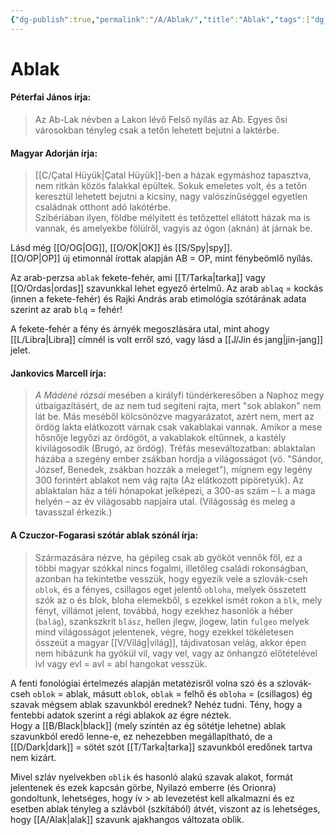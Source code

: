 ```yaml
---
{"dg-publish":true,"permalink":"/A/Ablak/","title":"Ablak","tags":["dg_uploaded"],"created":"2023-10-21T03:47","updated":"2023-11-08T03:25"}
---
```



# Ablak

#### Péterfai János írja:

> Az Ab-Lak névben a Lakon lévő Felső nyílás az Ab. Egyes ősi városokban tényleg csak a tetőn lehetett bejutni a laktérbe.  

#### Magyar Adorján írja:

> [[C/Çatal Hüyük\|Çatal Hüyük]]-ben a házak egymáshoz tapasztva, nem ritkán közös falakkal épültek. Sokuk emeletes volt, és a tetőn keresztül lehetett bejutni a kicsiny, nagy valószínűséggel egyetlen családnak otthont adó lakótérbe.  
> Szibériában ilyen, földbe mélyített és tetőzettel ellátott házak ma is vannak, és amelyekbe fölülről, vagyis az ógon (aknán) át járnak be.  

Lásd még [[O/OG\|OG]], [[O/OK\|OK]] és [[S/Spy\|spy]].  
[[O/OP\|OP]] új etimonnál írottak alapján AB = OP, mint fénybeömlő nyílás.

Az arab-perzsa `ablak` fekete-fehér, ami [[T/Tarka\|tarka]] vagy [[O/Ordas\|ordas]] szavunkkal lehet egyező értelmű. Az arab `ablaq` = kockás (innen a fekete-fehér) és Rajki András arab etimológia szótárának adata szerint az arab `blq` = fehér!  

A fekete-fehér a fény és árnyék megoszlására utal, mint ahogy [[L/Libra\|Libra]] címnél is volt erről szó, vagy lásd a [[J/Jin és jang\|jin-jang]] jelet.  

#### Jankovics Marcell írja:

> *A Mádéné rózsái* mesében a királyfi tündérkeresőben a Naphoz megy útbaigazításért, de az nem tud segíteni rajta, mert "sok ablakon" nem lát be. Más meséből kölcsönözve magyarázatot, azért nem, mert az ördög lakta elátkozott várnak csak vakablakai vannak. Amikor a mese hősnője legyőzi az ördögöt, a vakablakok eltűnnek, a kastély kivilágosodik (Brugó, az ördög). Tréfás meseváltozatban: ablaktalan házába a szegény ember zsákban hordja a világosságot (vö. "Sándor, József, Benedek, zsákban hozzák a meleget"), mígnem egy legény 300 forintért ablakot nem vág rajta (Az elátkozott pipöretyúk). Az ablaktalan ház a téli hónapokat jelképezi, a 300-as szám – l. a maga helyén – az év világosabb napjaira utal. (Világosság és meleg a tavasszal érkezik.)  

#### A Czuczor-Fogarasi szótár ablak szónál írja:  

> Származására nézve, ha gépileg csak ab gyököt vennők föl, ez a többi magyar szókkal nincs fogalmi, illetőleg családi rokonságban, azonban ha tekintetbe vesszük, hogy egyezik vele a szlovák-cseh `oblok`, és a fényes, csillagos eget jelentő `obloha`, melyek összetett szók az o és blok, bloha elemekből, s ezekkel ismét rokon a `blk`, mely fényt, villámot jelent, továbbá, hogy ezekhez hasonlók a héber (`balág`), szankszkrit `blász`, hellen jlegw, jlogew, latin `fulgeo` melyek mind világosságot jelentenek, végre, hogy ezekkel tökéletesen összeüt a magyar [[V/Világ\|világ]], tájdivatosan velág, akkor épen nem hibázunk ha gyökül vil, vagy vel, vagy az önhangzó előtételével ivl vagy evl = avl = abl hangokat vesszük.  

A fenti fonológiai értelmezés alapján metatézisről volna szó és a szlovák-cseh `oblok` = ablak, másutt `oblok`, `oblak` = felhő és `obloha` = (csillagos) ég szavak mégsem ablak szavunkból erednek? Nehéz tudni. Tény, hogy a fentebbi adatok szerint a régi ablakok az égre néztek.   
Hogy a [[B/Black\|black]] (mely szintén az ég sötétje lehetne) ablak szavunkból eredő lenne-e, ez nehezebben megállapítható, de a [[D/Dark\|dark]] = sötét szót [[T/Tarka\|tarka]] szavunkból eredőnek tartva nem kizárt.  

Mivel szláv nyelvekben `oblik` és hasonló alakú szavak alakot, formát jelentenek és ezek kapcsán görbe, Nyilazó emberre (és Orionra) gondoltunk, lehetséges, hogy ív > ab levezetést kell alkalmazni és ez esetben ablak tényleg a szlávból (szkítából) átvét, viszont az is lehetséges, hogy [[A/Alak\|alak]] szavunk ajakhangos változata oblik.  